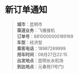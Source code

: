  
# 新订单通知
>__城市__：昆明市  
>__渠道业务__：飞猪接机  
>__订单号__：8810000000189169  
>__车型__：经济型  
>__乘客电话__：18987269999  
>__用车时间__：08月27日22:15  
>__出发地点__：昆明长水机场  
>__到达地点__：元春苑(1号门)
